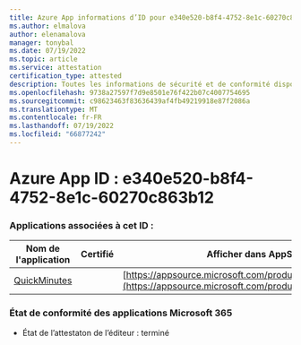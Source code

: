 ```yaml
---
title: Azure App informations d’ID pour e340e520-b8f4-4752-8e1c-60270c863b12
ms.author: elmalova
author: elenamalova
manager: tonybal
ms.date: 07/19/2022
ms.topic: article
ms.service: attestation
certification_type: attested
description: Toutes les informations de sécurité et de conformité disponibles pour e340e520-b8f4-4752-8e1c-60270c863b12.
ms.openlocfilehash: 9738a27597f7d9e8501e76f422b07c4007754695
ms.sourcegitcommit: c98623463f83636439af4fb49219918e87f2086a
ms.translationtype: MT
ms.contentlocale: fr-FR
ms.lasthandoff: 07/19/2022
ms.locfileid: "66877242"
---
```

# <a name="azure-app-id-e340e520-b8f4-4752-8e1c-60270c863b12"></a>Azure App ID : e340e520-b8f4-4752-8e1c-60270c863b12


### <a name="apps-associated-with-this-id"></a>Applications associées à cet ID :
| **Nom de l'application** | **Certifié** | **Afficher dans AppSource** |
|--------------|---------------|-----------------------|
| [QuickMinutes](../forward/WA200004414.md) |  | [https://appsource.microsoft.com/product/office/WA200004414](https://appsource.microsoft.com/product/office/WA200004414) |

### <a name="microsoft-365-app-compliance-status"></a>État de conformité des applications Microsoft 365
- État de l’attestaton de l’éditeur : terminé
